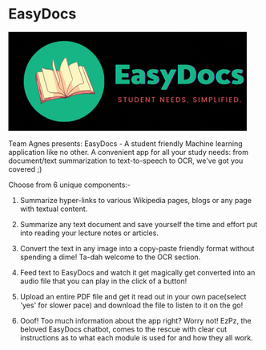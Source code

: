 # EasyDocs
![Logo](dependencies\black-bg-logo.gif)

Team Agnes presents: EasyDocs - A student friendly Machine learning application like no other.
A convenient app for all your study needs: from document/text summarization to text-to-speech to OCR, we've got you covered ;)

Choose from 6 unique components:-
1. Summarize hyper-links to various Wikipedia pages, blogs or any page with textual content.

2. Summarize any text document and save yourself the time and effort put into reading your lecture notes or articles.

3. Convert the text in any image into a copy-paste friendly format without spending a dime! Ta-dah welcome to the OCR section.

4. Feed text to EasyDocs and watch it get magically get converted into an audio file that you can play in the click of a button!

5. Upload an entire PDF file and get it read out in your own pace(select 'yes' for slower pace) and download the file to listen to it on the go!

6. Ooof! Too much information about the app right? Worry not! EzPz, the beloved EasyDocs chatbot, comes to the rescue with clear cut instructions as to what each module is used for and how they all work.
